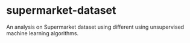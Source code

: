 # supermarket-dataset
An analysis on Supermarket dataset using different using unsupervised machine learning algorithms.
